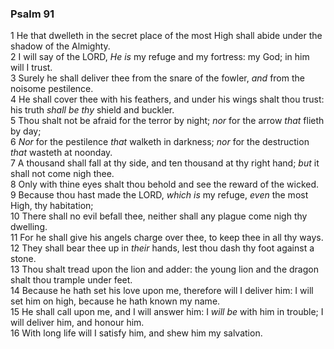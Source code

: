 ### Psalm 91

1 He that dwelleth in the secret place of the most High shall abide under the shadow of the Almighty.  
2 I will say of the LORD, *He is* my refuge and my fortress: my God; in him will I trust.  
3 Surely he shall deliver thee from the snare of the fowler, *and* from the noisome pestilence.  
4 He shall cover thee with his feathers, and under his wings shalt thou trust: his truth *shall be thy* shield and buckler.  
5 Thou shalt not be afraid for the terror by night; *nor* for the arrow *that* flieth by day;  
6 *Nor* for the pestilence *that* walketh in darkness; *nor* for the destruction *that* wasteth at noonday.  
7 A thousand shall fall at thy side, and ten thousand at thy right hand; *but* it shall not come nigh thee.  
8 Only with thine eyes shalt thou behold and see the reward of the wicked.  
9 Because thou hast made the LORD, *which is* my refuge, *even* the most High, thy habitation;  
10 There shall no evil befall thee, neither shall any plague come nigh thy dwelling.  
11 For he shall give his angels charge over thee, to keep thee in all thy ways.  
12 They shall bear thee up in *their* hands, lest thou dash thy foot against a stone.  
13 Thou shalt tread upon the lion and adder: the young lion and the dragon shalt thou trample under feet.  
14 Because he hath set his love upon me, therefore will I deliver him: I will set him on high, because he hath known my name.  
15 He shall call upon me, and I will answer him: I *will be* with him in trouble; I will deliver him, and honour him.  
16 With long life will I satisfy him, and shew him my salvation.  
